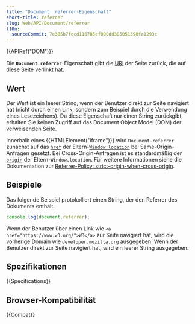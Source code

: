 ```yaml
---
title: "Document: referrer-Eigenschaft"
short-title: referrer
slug: Web/API/Document/referrer
l10n:
  sourceCommit: 7e385b7fecd116785ef090dd385051398fa1293c
---
```


{{APIRef("DOM")}}

Die **`Document.referrer`**-Eigenschaft gibt die [URI](https://www.w3.org/Addressing/#background) der Seite zurück, die auf diese Seite verlinkt hat.

## Wert

Der Wert ist ein leerer String, wenn der Benutzer direkt zur Seite navigiert hat (nicht durch einen Link, sondern zum Beispiel durch die Verwendung eines Lesezeichens). Da diese Eigenschaft nur einen String zurückgibt, erhalten Sie keinen Zugriff auf das Document Object Model (DOM) der verweisenden Seite.

Innerhalb eines {{HTMLElement("iframe")}} wird `Document.referrer` zunächst auf das [`href`](/de/docs/Web/API/HTMLAnchorElement/href) der Eltern-[`Window.location`](/de/docs/Web/API/Window/location) bei Same-Origin-Anfragen gesetzt. Bei Cross-Origin-Anfragen ist es standardmäßig der [`origin`](/de/docs/Web/API/HTMLAnchorElement/origin) der Eltern-`Window.location`. Für weitere Informationen siehe die Dokumentation zur [Referrer-Policy: strict-origin-when-cross-origin](/de/docs/Web/HTTP/Headers/Referrer-Policy#strict-origin-when-cross-origin).

## Beispiele

Das folgende Beispiel protokolliert einen String, der den Referrer des Dokuments enthält.

```js
console.log(document.referrer);
```

Wenn der Benutzer über einen Link wie `<a href="https://www.w3.org/">W3</a>` zur Seite navigiert hat, wird die vorherige Domain wie `developer.mozilla.org` ausgegeben. Wenn der Benutzer direkt zur Seite navigiert hat, wird ein leerer String ausgegeben.

## Spezifikationen

{{Specifications}}

## Browser-Kompatibilität

{{Compat}}
